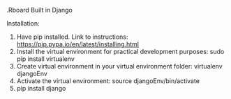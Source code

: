 .Rboard
Built in Django

Installation: 
1. Have pip installed. Link to instructions: https://pip.pypa.io/en/latest/installing.html 
2. Install the virtual environment for practical development purposes: sudo pip install virtualenv
3. Create virtual environment in your virtual environment folder: virtualenv djangoEnv
4. Activate the virtual environment: source djangoEnv/bin/activate
5. pip install django